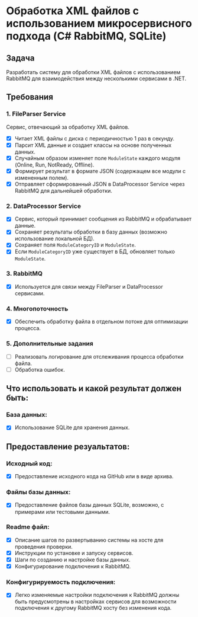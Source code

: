 # Обработка XML файлов с использованием микросервисного подхода (C# RabbitMQ, SQLite)

## Задача
Разработать систему для обработки XML файлов с использованием RabbitMQ для взаимодействия между несколькими сервисами в .NET.

## Требования

### 1. FileParser Service
Сервис, отвечающий за обработку XML файлов.
- [x] Читает XML файлы с диска с периодичностью 1 раз в секунду.
- [x] Парсит XML данные и создает классы на основе полученных данных.
- [x] Случайным образом изменяет поле `ModuleState` каждого модуля (Online, Run, NotReady, Offline). 
- [x] Формирует результат в формате JSON (содержащем все модули с измененным полем). 
- [x] Отправляет сформированный JSON в DataProcessor Service через RabbitMQ для дальнейшей обработки.

### 2. DataProcessor Service
- [x] Сервис, который принимает сообщения из RabbitMQ и обрабатывает данные. 
- [x] Сохраняет результаты обработки в базу данных (возможно использование локальной БД). 
- [x] Сохраняет поля `ModuleCategoryID` и `ModuleState`.
- [x] Если `ModuleCategoryID` уже существует в БД, обновляет только `ModuleState`.

### 3. RabbitMQ
- [x] Используется для связи между FileParser и DataProcessor сервисами.

### 4. Многопоточность
- [x] Обеспечить обработку файла в отдельном потоке для оптимизации процесса.

### 5. Дополнительные задания
- [ ] Реализовать логирование для отслеживания процесса обработки файла.
- [ ] Обработка ошибок.

## Что использовать и какой результат должен быть:

### База данных:
- [x] Использование SQLite для хранения данных.

## Предоставление резуальтатов:

### Исходный код:
- [x] Предоставление исходного кода на GitHub или в виде архива.

### Файлы базы данных:
- [x] Предоставление файлов базы данных SQLite, возможно, с примерами или тестовыми данными.

### Readme файл:
- [x] Описание шагов по развертыванию системы на хосте для проведения проверки.
- [x] Инструкции по установке и запуску сервисов.
- [x] Шаги по созданию и настройке базы данных.
- [x] Конфигурирование подключения к RabbitMQ.

### Конфигурируемость подключения:
- [x] Легко изменяемые настройки подключения к RabbitMQ должны быть предусмотрены в настройках сервисов для возможности подключения к другому RabbitMQ хосту без изменения кода.
